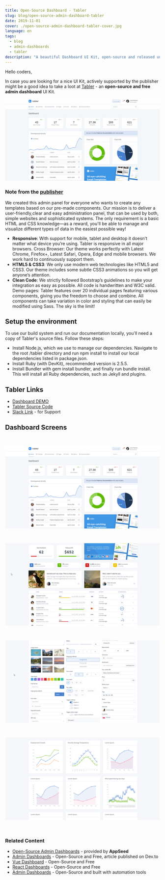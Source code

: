 ```yaml
---
title: Open-Source Dashboard - Tabler
slug: blog/open-source-admin-dashboard-tabler
date: 2019-11-01
cover: ./open-source-admin-dashboard-tabler-cover.jpg
language: en
tags:
  - blog
  - admin-dashboards
  - tabler
description: "A beautiful Dashboard UI Kit, open-source and released under the MIT license."
---
```


Hello coders,

In case you are looking for a nice UI Kit, actively supported by the publisher might be a good idea to take a loot at [Tabler](https://github.com/tabler/tabler?ref=appseed) - an **open-source and free admin dashboard** UI Kit.

![Admin Dashboard Tabler - Open-Source Admin Panel.](https://raw.githubusercontent.com/admin-dashboards/static/master/open-source-admin-dashboard-tabler-intro.gif)

### Note from the [publisher](https://codecalm.net/)

We created this admin panel for everyone who wants to create any templates based on our pre-made components. Our mission is to deliver a user-friendly,clear and easy administration panel, that can be used by both, simple websites and sophisticated systems. The only requirement is a basic HTML and CSS knowledge—as a reward, you'll be able to manage and visualize different types of data in the easiest possible way!

- **Responsive**: With support for mobile, tablet and desktop it doesn’t matter what device you’re using. Tabler is responsive in all major browsers.
Cross Browser: Our theme works perfectly with Latest Chrome, Firefox+, Latest Safari, Opera, Edge and mobile browsers. We work hard to continuously support them.
- **HTML5 & CSS3**: We only use modern web technologies like HTML5 and CSS3. Our theme includes some subtle CSS3 animations so you will get anyone’s attention.
- **Clean Code**: We strictly followed Bootstrap’s guidelines to make your integration as easy as possible. All code is handwritten and W3C valid.
Demo pages: Tabler features over 20 individual pages featuring various components, giving you the freedom to choose and combine. All components can take variation in color and styling that can easily be modified using Sass. The sky is the limit!

## Setup the environment

To use our build system and run our documentation locally, you'll need a copy of Tabler's source files. Follow these steps:

- Install Node.js, which we use to manage our dependencies.
Navigate to the root /tabler directory and run npm install to install our local dependencies listed in package.json.
- Install Ruby (with DevKit), recommended version is 2.5.5.
- Install Bundler with gem install bundler, and finally run bundle install. This will install all Ruby dependencies, such as Jekyll and plugins.

## Tabler Links

- [Dashboard DEMO](https://preview-dev.tabler.io/)
- [Tabler Source Code](https://github.com/tabler/tabler)
- [Slack Link](https://goo.gl/zJP2dT) - for Support

## Dashboard Screens

<br />

![Admin Dashboard Tabler - Open-Source Admin Panel - Screen 1.](https://raw.githubusercontent.com/admin-dashboards/static/master/open-source-admin-dashboard-tabler-screen-1.png)

<br />

![Admin Dashboard Tabler - Open-Source Admin Panel - Screen 2.](https://raw.githubusercontent.com/admin-dashboards/static/master/open-source-admin-dashboard-tabler-screen-2.png)

<br />

![Admin Dashboard Tabler - Open-Source Admin Panel - Screen 31.](https://raw.githubusercontent.com/admin-dashboards/static/master/open-source-admin-dashboard-tabler-screen-3.png)

<br />

![Admin Dashboard Tabler - Open-Source Admin Panel - Screen 4.](https://raw.githubusercontent.com/admin-dashboards/static/master/open-source-admin-dashboard-tabler-screen-4.png)

<br />

### Related Content

- [Open-Source Admin Dashboards](https://appseed.us/admin-dashboards/open-source) - provided by **AppSeed**
- [Admin Dashboards](https://dev.to/sm0ke/admin-dashboards-open-source-and-free-4aep) - Open-Source and Free, article published on Dev.to
- [Vue Dashboard](https://dev.to/sm0ke/vue-dashboard-open-source-apps-1gd1) - Open-Source and Free
- [React Dashboards](https://dev.to/sm0ke/react-dashboards-open-source-apps-1c7j) - Open-Source and Free
- [Admin Dashboards](https://blog.appseed.us/admin-dashboards-open-source-built-with-automation-tools/) - Open-Source and built with automation tools
